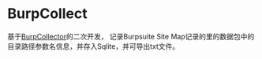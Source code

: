 # BurpCollect
基于[BurpCollector](https://github.com/TEag1e/BurpCollector)的二次开发， 记录Burpsuite Site Map记录的里的数据包中的目录路径参数名信息，并存入Sqlite，并可导出txt文件。
